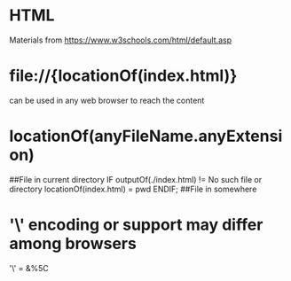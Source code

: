# HTML
Materials from 
https://www.w3schools.com/html/default.asp
# file://{locationOf(index.html)} 
can be used in any web browser to reach the content

# locationOf(anyFileName.anyExtension)
##File in current directory
IF outputOf(./index.html) != No such file or directory
  locationOf(index.html) = pwd
ENDIF;
##File in somewhere 
  
# '\\' encoding or support may differ among browsers
\'\\' = &%5C
